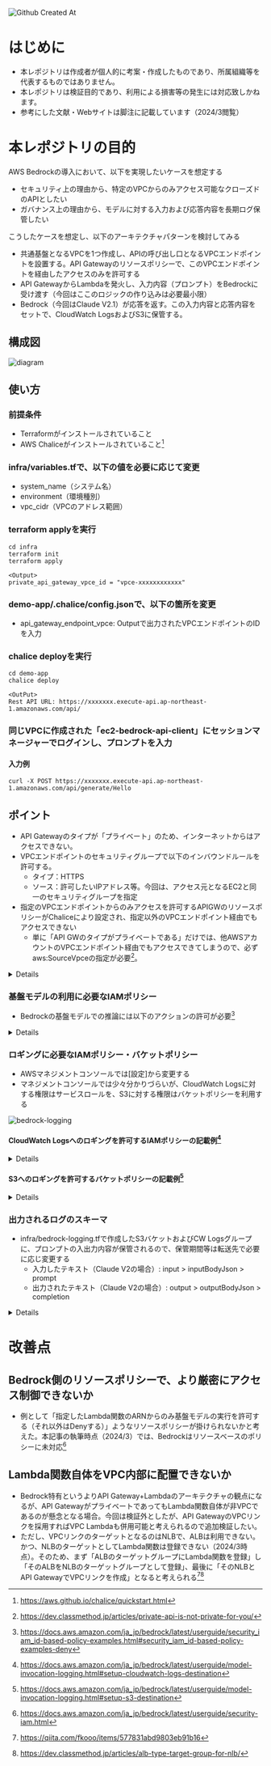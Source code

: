 ![Github Created At](https://img.shields.io/github/created-at/ShogoItoDev/bedrock-chalice-demo)


# はじめに
- 本レポジトリは作成者が個人的に考案・作成したものであり、所属組織等を代表するものではありません。
- 本レポジトリは検証目的であり、利用による損害等の発生には対応致しかねます。
- 参考にした文献・Webサイトは脚注に記載しています（2024/3閲覧）

# 本レポジトリの目的
AWS Bedrockの導入において、以下を実現したいケースを想定する
- セキュリティ上の理由から、特定のVPCからのみアクセス可能なクローズドのAPIとしたい
- ガバナンス上の理由から、モデルに対する入力および応答内容を長期ログ保管したい

こうしたケースを想定し、以下のアーキテクチャパターンを検討してみる
- 共通基盤となるVPCを1つ作成し、APIの呼び出し口となるVPCエンドポイントを設置する。API Gatewayのリソースポリシーで、このVPCエンドポイントを経由したアクセスのみを許可する
- API GatewayからLambdaを発火し、入力内容（プロンプト）をBedrockに受け渡す（今回はここのロジックの作り込みは必要最小限）
- Bedrock（今回はClaude V2.1）が応答を返す。この入力内容と応答内容をセットで、CloudWatch LogsおよびS3に保管する。

## 構成図
![diagram](https://github.com/ShogoItoDev/bedrock-chalice-demo/assets/30908643/b7052ce6-56f6-40c3-8b85-130dfcc1a771)



## 使い方

### 前提条件
- Terraformがインストールされていること
- AWS Chaliceがインストールされていること[^1]

### infra/variables.tfで、以下の値を必要に応じて変更

  - system_name（システム名）
  - environment（環境種別）
  - vpc_cidr（VPCのアドレス範囲）

### terraform applyを実行

```
cd infra
terraform init
terraform apply

<Output>
private_api_gateway_vpce_id = "vpce-xxxxxxxxxxxx"
```

  
  
### demo-app/.chalice/config.jsonで、以下の箇所を変更

  - api_gateway_endpoint_vpce: Outputで出力されたVPCエンドポイントのIDを入力

### chalice deployを実行

```
cd demo-app
chalice deploy

<OutPut>
Rest API URL: https://xxxxxxx.execute-api.ap-northeast-1.amazonaws.com/api/
```

### 同じVPCに作成された「ec2-bedrock-api-client」にセッションマネージャーでログインし、プロンプトを入力

#### 入力例
```
curl -X POST https://xxxxxxx.execute-api.ap-northeast-1.amazonaws.com/api/generate/Hello
```
## ポイント
  - API Gatewayのタイプが「プライベート」のため、インターネットからはアクセスできない。
  - VPCエンドポイントのセキュリティグループで以下のインバウンドルールを許可する。
    - タイプ：HTTPS
    - ソース：許可したいIPアドレス等。今回は、アクセス元となるEC2と同一のセキュリティグループを指定
  - 指定のVPCエンドポイントからのみアクセスを許可するAPIGWのリソースポリシーがChaliceにより設定され、指定以外のVPCエンドポイント経由でもアクセスできない
    - 単に「API GWのタイプがプライベートである」だけでは、他AWSアカウントのVPCエンドポイント経由でもアクセスできてしまうので、必ずaws:SourceVpceの指定が必要[^2]。
    
<details>

```
{
  "Version": "2012-10-17",
  "Statement": [
    {
      "Effect": "Allow",
      "Principal": "*",
      "Action": "execute-api:Invoke",
      "Resource": "arn:*:execute-api:*:*:*",
      "Condition": {
        "StringEquals": {
          "aws:SourceVpce": "vpce-xxxxxxxxxxxxxxx"
        }
      }
    }
  ]
}
```
</details>

### 基盤モデルの利用に必要なIAMポリシー

- Bedrockの基盤モデルでの推論には以下のアクションの許可が必要[^3]

<details>
      
```
  {
    "Version": "2012-10-17",
    "Statement": {
        "Effect": "Allow",
        "Action": [
            "bedrock:InvokeModel",
            "bedrock:InvokeModelWithResponseStream"
         ],
        "Resource": "arn:aws:bedrock:<region>::foundation-model/<model-id>"
    }
}        
```

- アクセスを許可する対象の基盤モデルのARNおよびモデルIDは、以下のコマンドで取得できる。
  
```
aws bedrock list-foundation-models
```

- 例えば、Anthropic Claude V2.1のモデルARN・IDは下記になる（東京リージョンの場合）
  
```
"modelArn": "arn:aws:bedrock:ap-northeast-1::foundation-model/anthropic.claude-v2:1"
"modelId" : "anthropic.claude-v2:1"
```
</details>

### ロギングに必要なIAMポリシー・バケットポリシー

- AWSマネジメントコンソールでは[設定]から変更する
- マネジメントコンソールでは少々分かりづらいが、CloudWatch Logsに対する権限はサービスロールを、S3に対する権限はバケットポリシーを利用する

![bedrock-logging](https://github.com/ShogoItoDev/bedrock-chalice-demo/assets/30908643/2a78c5ed-0a8d-41cc-8a1b-b9b597f114d9)


#### CloudWatch Logsへのロギングを許可するIAMポリシーの記載例[^4]

<details>

- 信頼ポリシー

```
{
  "Version": "2012-10-17",
  "Statement": [
    {
      "Effect": "Allow",
      "Principal": {
        "Service": "bedrock.amazonaws.com"
      },
      "Action": "sts:AssumeRole",
      "Condition": {
        "StringEquals": {
          "aws:SourceAccount": "<accountId>" 
        },
        "ArnLike": {
          "aws:SourceArn": "arn:aws:bedrock:<region>:<accountId>:*"
        }
      }
    }
  ]
}
```

- 許可内容
```
{
    "Version": "2012-10-17", 
    "Statement": [ 
        {
            "Effect": "Allow", 
            "Action": [ 
                "logs:CreateLogStream", 
                "logs:PutLogEvents" 
            ], 
            "Resource": "arn:aws:logs:region:<accountId>:log-group:<logGroupName>:log-stream:aws/bedrock/modelinvocations" 
         } 
    ]
}
```
</details>

#### S3へのロギングを許可するバケットポリシーの記載例[^5]

<details>

```
{
  "Version": "2012-10-17",
  "Statement": [
    {
      "Sid": "AmazonBedrockLogsWrite",
      "Effect": "Allow",
      "Principal": {
        "Service": "bedrock.amazonaws.com"
      },
      "Action": [
        "s3:PutObject"
      ],
      "Resource": [
        "arn:aws:s3:::<bucketName>/<prefix>/AWSLogs/<accountId>/BedrockModelInvocationLogs/*"
      ],
      "Condition": {
        "StringEquals": {
          "aws:SourceAccount": "<accountId>" 
        },
        "ArnLike": {
           "aws:SourceArn": "arn:aws:bedrock:<region>:<accountId>:*"
        }
      }
    }
  ]
}
```
</details>

### 出力されるログのスキーマ
- infra/bedrock-logging.tfで作成したS3バケットおよびCW Logsグループに、プロンプトの入出力内容が保管されるので、保管期間等は転送先で必要に応じ変更する
   - 入力したテキスト（Claude V2の場合）: input > inputBodyJson > prompt
   - 出力されたテキスト（Claude V2の場合）: output > outputBodyJson > completion

<details>

```
{
    "schemaType": "ModelInvocationLog",
    "schemaVersion": "1.0",
    "timestamp": "xxxxxxxxxxxxxxxxxxxxxxx",
    "accountId": "xxxxxxxxxxxxxxxxxxxxxxx",
    "identity": {
        "arn": "xxxxxxxxxxxxxxxxxxxxxxx"
    },
    "region": "ap-northeast-1",
    "requestId": "xxxxxxxxxxxxxxxxxxxxxxx",
    "operation": "InvokeModelWithResponseStream",
    "modelId": "anthropic.claude-v2:1",
    "input": {
        "inputContentType": "application/json",
        "inputBodyJson": {
            "prompt": "\n\nHuman: Hello\n\nAssistant:",
            "max_tokens_to_sample": 300,
            "temperature": 1,
            "top_k": 250,
            "top_p": 0.999,
            "stop_sequences": [
                "\n\nHuman:"
            ],
            "anthropic_version": "bedrock-2023-05-31"
        },
        "inputTokenCount": 10
    },
    "output": {
        "outputContentType": "application/json",
        "outputBodyJson": [
            {
                "completion": " Hello",
                "stop_reason": null,
                "stop": null
            },
            {
                "completion": "!",
                "stop_reason": null,
                "stop": null
            },
            {
                "completion": "",
                "stop_reason": "stop_sequence",
                "stop": "\n\nHuman:",
                "amazon-bedrock-invocationMetrics": {
                    "inputTokenCount": 10,
                    "outputTokenCount": 6,
                    "invocationLatency": 765,
                    "firstByteLatency": 690
                }
            }
        ],
        "outputTokenCount": 6
    }
}
```
</details>

# 改善点

## Bedrock側のリソースポリシーで、より厳密にアクセス制御できないか
- 例として「指定したLambda関数のARNからのみ基盤モデルの実行を許可する（それ以外はDenyする）」ようなリソースポリシーが掛けられないかと考えた。本記事の執筆時点（2024/3）では、Bedrockはリソースベースのポリシーに未対応[^6]

## Lambda関数自体をVPC内部に配置できないか
- Bedrock特有というよりAPI Gateway+Lambdaのアーキテクチャの観点になるが、API GatewayがプライベートであってもLambda関数自体が非VPCであるのが懸念となる場合。今回は検証外としたが、API GatewayのVPCリンクを採用すればVPC Lambdaも併用可能と考えられるので追加検証したい。
- ただし、VPCリンクのターゲットとなるのはNLBで、ALBは利用できない。かつ、NLBのターゲットとしてLambda関数は登録できない（2024/3時点）。そのため、まず「ALBのターゲットグループにLambda関数を登録」し「そのALBをNLBのターゲットグループとして登録」、最後に「そのNLBとAPI GatewayでVPCリンクを作成」となると考えられる[^7][^8]

[^1]:https://aws.github.io/chalice/quickstart.html
[^2]:https://dev.classmethod.jp/articles/private-api-is-not-private-for-you/
[^3]:https://docs.aws.amazon.com/ja_jp/bedrock/latest/userguide/security_iam_id-based-policy-examples.html#security_iam_id-based-policy-examples-deny
[^4]:https://docs.aws.amazon.com/ja_jp/bedrock/latest/userguide/model-invocation-logging.html#setup-cloudwatch-logs-destination
[^5]:https://docs.aws.amazon.com/ja_jp/bedrock/latest/userguide/model-invocation-logging.html#setup-s3-destination
[^6]:https://docs.aws.amazon.com/ja_jp/bedrock/latest/userguide/security-iam.html
[^7]:https://qiita.com/fkooo/items/577831abd9803eb91b16
[^8]:https://dev.classmethod.jp/articles/alb-type-target-group-for-nlb/
